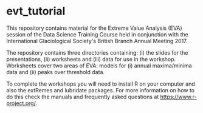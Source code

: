 # evt_tutorial

This repository contains material for the Extreme Value Analysis (EVA) session of the Data Science Training Course held in 
conjunction with the International Glaciological Society's British Branch Annual Meeting 2017.

The repository contains three directories containing: (i) the slides for the presentations, (ii) worksheets and (iii) data for 
use in the workshop. Worksheets cover two areas of EVA: models for (i) annual maxima/minima data and (ii) peaks over threshold 
data.

To complete the workshops you will need to install R on your computer and also the extRemes and lubridate packages. For more
information on how to do this check the manuals and frequently asked questions at https://www.r-project.org/.
